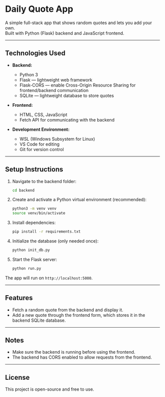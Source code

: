 # Daily Quote App

A simple full-stack app that shows random quotes and lets you add your own.  
Built with Python (Flask) backend and JavaScript frontend.

---

## Technologies Used

- **Backend:**  
  - Python 3  
  - Flask — lightweight web framework  
  - Flask-CORS — enable Cross-Origin Resource Sharing for frontend/backend communication  
  - SQLite — lightweight database to store quotes

- **Frontend:**  
  - HTML, CSS, JavaScript  
  - Fetch API for communicating with the backend

- **Development Environment:**  
  - WSL (Windows Subsystem for Linux)  
  - VS Code for editing  
  - Git for version control

---

## Setup Instructions

1. Navigate to the backend folder:

    ```bash
    cd backend
    ```

2. Create and activate a Python virtual environment (recommended):

    ```bash
    python3 -m venv venv
    source venv/bin/activate
    ```

3. Install dependencies:

    ```bash
    pip install -r requirements.txt
    ```

4. Initialize the database (only needed once):

    ```bash
    python init_db.py
    ```

5. Start the Flask server:

    ```bash
    python run.py
    ```

The app will run on `http://localhost:5000`.

---

## Features

- Fetch a random quote from the backend and display it.
- Add a new quote through the frontend form, which stores it in the backend SQLite database.

---

## Notes

- Make sure the backend is running before using the frontend.
- The backend has CORS enabled to allow requests from the frontend.

---

## License

This project is open-source and free to use.

